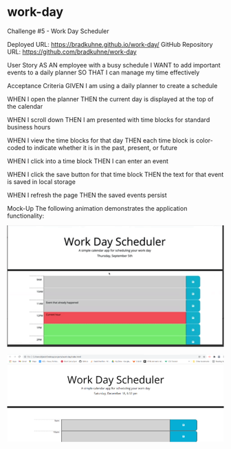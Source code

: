 # work-day
Challenge #5 - Work Day Scheduler

Deployed URL: https://bradkuhne.github.io/work-day/
GitHub Repository URL: https://github.com/bradkuhne/work-day

User Story
AS AN employee with a busy schedule
I WANT to add important events to a daily planner
SO THAT I can manage my time effectively

Acceptance Criteria
GIVEN I am using a daily planner to create a schedule

WHEN I open the planner
THEN the current day is displayed at the top of the calendar

WHEN I scroll down
THEN I am presented with time blocks for standard business hours

WHEN I view the time blocks for that day
THEN each time block is color-coded to indicate whether it is in the past, present, or future

WHEN I click into a time block
THEN I can enter an event

WHEN I click the save button for that time block
THEN the text for that event is saved in local storage

WHEN I refresh the page
THEN the saved events persist

Mock-Up
The following animation demonstrates the application functionality:

![Goal Mockup](./assets/target-screen-shot.png)

![Actual Screen](./assets/actual-screen-shot.png)
